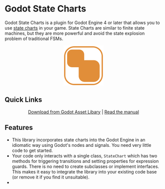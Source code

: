# Godot State Charts

Godot State Charts is a plugin for Godot Engine 4 or later that allows you to use [state charts](https://statecharts.dev) in your game. State Charts are similar to finite state machines, but they are more powerful and avoid the state explosion problem of traditional FSMs. 



<!--suppress HtmlDeprecatedAttribute -->
<p align="center"><img height="128" src="icon.svg" width="128"/></p>

## Quick Links

<p align="center">
  <a href="https://TODO">Download from Godot Asset Libary</a> | 
  <a href="blob/main/manual/manual.md">Read the manual</a> 
</p>

## Features

- This library incorporates state charts into the Godot Engine in an idiomatic way using Godot's nodes and signals. You need very little code to get started.
- Your code only interacts with a single class, `StateChart` which has two methods for triggering transitions and setting properties for expression guards. There is no need to create subclasses or implement interfaces. This makes it easy to integrate the library into your existing code base (or remove it if you find it unsuitable).
- 
